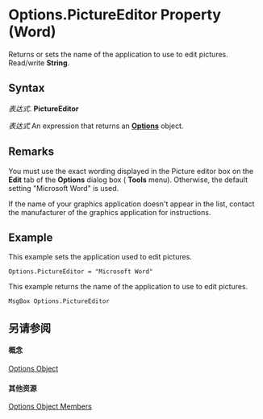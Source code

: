
# Options.PictureEditor Property (Word)

Returns or sets the name of the application to use to edit pictures. Read/write  **String**.


## Syntax

 _表达式_. **PictureEditor**

 _表达式_ An expression that returns an **[Options](873b7b99-3fe1-fd89-9ece-a9355cb827dc.md)** object.


## Remarks

You must use the exact wording displayed in the Picture editor box on the  **Edit** tab of the **Options** dialog box ( **Tools** menu). Otherwise, the default setting "Microsoft Word" is used.

If the name of your graphics application doesn't appear in the list, contact the manufacturer of the graphics application for instructions.


## Example

This example sets the application used to edit pictures.


```
Options.PictureEditor = "Microsoft Word"
```

This example returns the name of the application to use to edit pictures.




```
MsgBox Options.PictureEditor
```


## 另请参阅


#### 概念


[Options Object](873b7b99-3fe1-fd89-9ece-a9355cb827dc.md)
#### 其他资源


[Options Object Members](http://msdn.microsoft.com/library/76cd9dfe-6bbb-4c3d-0bfc-79a62bedd15e%28Office.15%29.aspx)